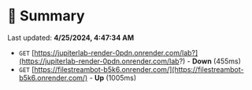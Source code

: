 # 📖 Summary
Last updated: **4/25/2024, 4:47:34 AM**

- `GET` [https://jupiterlab-render-0pdn.onrender.com/lab?](https://jupiterlab-render-0pdn.onrender.com/lab?) - **Down** (455ms)
- `GET` [https://filestreambot-b5k6.onrender.com/](https://filestreambot-b5k6.onrender.com/) - **Up** (1005ms)
